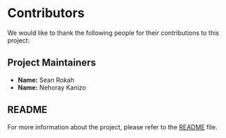 # Contributors

We would like to thank the following people for their contributions to this project:

## Project Maintainers
- **Name:** Sean Rokah
- **Name:** Nehoray Kanizo
## README

For more information about the project, please refer to the [README](../README.md) file.